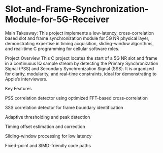 # Slot-and-Frame-Synchronization-Module-for-5G-Receiver
Main Takeaway: This project implements a low-latency, cross-correlation based slot and frame synchronization module for 5G NR physical layer, demonstrating expertise in timing acquisition, sliding-window algorithms, and real-time C programming for cellular software roles.

Project Overview
This C project locates the start of a 5G NR slot and frame in a continuous IQ sample stream by detecting the Primary Synchronization Signal (PSS) and Secondary Synchronization Signal (SSS). It is organized for clarity, modularity, and real-time constraints, ideal for demonstrating to Apple’s interviewers.

Key Features

PSS correlation detector using optimized FFT-based cross-correlation

SSS correlation detector for frame boundary identification

Adaptive thresholding and peak detection

Timing offset estimation and correction

Sliding-window processing for low latency

Fixed-point and SIMD-friendly code paths
